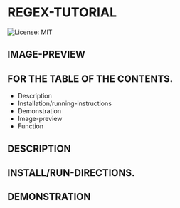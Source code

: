 # REGEX-TUTORIAL
![License: MIT](https://img.shields.io/badge/License-MIT-yellow.svg)

## IMAGE-PREVIEW

## FOR THE TABLE OF THE CONTENTS.
* Description
* Installation/running-instructions
* Demonstration
* Image-preview
* Function

## DESCRIPTION

## INSTALL/RUN-DIRECTIONS.

## DEMONSTRATION
